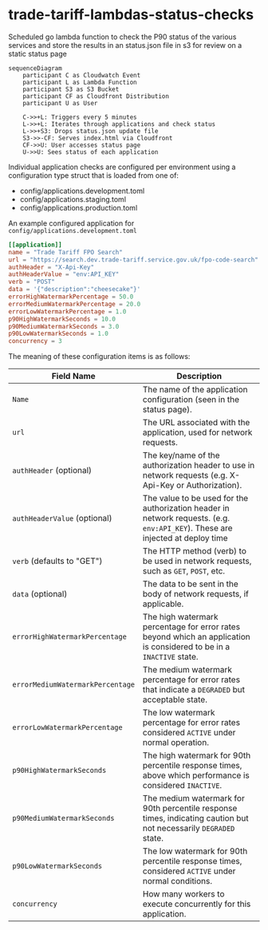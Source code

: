 # trade-tariff-lambdas-status-checks

Scheduled go lambda function to check the P90 status of the various services and store the results in an status.json file in s3 for review on a static status page

```mermaid
sequenceDiagram
    participant C as Cloudwatch Event
    participant L as Lambda Function
    participant S3 as S3 Bucket
    participant CF as Cloudfront Distribution
    participant U as User

    C->>+L: Triggers every 5 minutes
    L->>+L: Iterates through applications and check status
    L->>+S3: Drops status.json update file
    S3->>-CF: Serves index.html via Cloudfront
    CF->>U: User accesses status page
    U->>U: Sees status of each application
```

Individual application checks are configured per environment using a configuration type struct
that is loaded from one of:

- config/applications.development.toml
- config/applications.staging.toml
- config/applications.production.toml

An example configured application for `config/applications.development.toml`

```toml
[[application]]
name = "Trade Tariff FPO Search"
url = "https://search.dev.trade-tariff.service.gov.uk/fpo-code-search"
authHeader = "X-Api-Key"
authHeaderValue = "env:API_KEY"
verb = "POST"
data = '{"description":"cheesecake"}'
errorHighWatermarkPercentage = 50.0
errorMediumWatermarkPercentage = 20.0
errorLowWatermarkPercentage = 1.0
p90HighWatermarkSeconds = 10.0
p90MediumWatermarkSeconds = 3.0
p90LowWatermarkSeconds = 1.0
concurrency = 3
```

The meaning of these configuration items is as follows:

| Field Name                         | Description |
|------------------------------------|-------------|
| `Name`                             | The name of the application configuration (seen in the status page). |
| `url`                              | The URL associated with the application, used for network requests. |
| `authHeader` (optional)            | The key/name of the authorization header to use in network requests (e.g. X-Api-Key or Authorization). |
| `authHeaderValue` (optional)       | The value to be used for the authorization header in network requests. (e.g. `env:API_KEY`). These are injected at deploy time  |
| `verb` (defaults to "GET")         | The HTTP method (verb) to be used in network requests, such as `GET`, `POST`, etc. |
| `data` (optional)                  | The data to be sent in the body of network requests, if applicable. |
| `errorHighWatermarkPercentage`     | The high watermark percentage for error rates beyond which an application is considered to be in a `INACTIVE` state. |
| `errorMediumWatermarkPercentage`   | The medium watermark percentage for error rates that indicate a `DEGRADED` but acceptable state. |
| `errorLowWatermarkPercentage`      | The low watermark percentage for error rates considered `ACTIVE` under normal operation. |
| `p90HighWatermarkSeconds`          | The high watermark for 90th percentile response times, above which performance is considered `INACTIVE`. |
| `p90MediumWatermarkSeconds`        | The medium watermark for 90th percentile response times, indicating caution but not necessarily `DEGRADED` state. |
| `p90LowWatermarkSeconds`           | The low watermark for 90th percentile response times, considered `ACTIVE` under normal conditions. |
| `concurrency`                      | How many workers to execute concurrently for this application. |

